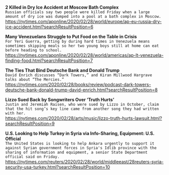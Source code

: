 **2 Killed in Dry Ice Accident at Moscow Bath Complex**\
`Russian officials say two people were killed Friday when a large amount of dry ice was dumped into a pool at a bath complex in Moscow.`\
https://nytimes.com/aponline/2020/02/28/world/europe/ap-eu-russia-dry-ice-accident.html?searchResultPosition=6

**Many Venezuelans Struggle to Put Food on the Table in Crisis**\
`For Yeri Guerra, getting by during hard times in Venezuela means sometimes skipping meals so her two young boys still at home can eat before heading to school.`\
https://nytimes.com/aponline/2020/02/28/world/americas/ap-lt-venezuela-finding-food.html?searchResultPosition=7

**The Ties That Bind Deutsche Bank and Donald Trump**\
`David Enrich discusses “Dark Towers,” and Kiran Millwood Hargrave talks about “The Mercies.”`\
https://nytimes.com/2020/02/28/books/review/podcast-dark-towers-deutsche-bank-donald-trump-david-enrich.html?searchResultPosition=8

**Lizzo Sued Back by Songwriters Over ‘Truth Hurts’**\
`Justin and Jeremiah Raisen, who were sued by Lizzo in October, claim that the hit song’s key line came from another song they had written with her.`\
https://nytimes.com/2020/02/28/arts/music/lizzo-truth-hurts-lawsuit.html?searchResultPosition=9

**U.S. Looking to Help Turkey in Syria via Info-Sharing, Equipment: U.S. Official**\
`The United States is looking to help Ankara urgently to support it against Syrian government forces in Syria's Idlib province with the sharing of information and equipment, a senior State Department official said on Friday.`\
https://nytimes.com/reuters/2020/02/28/world/middleeast/28reuters-syria-security-usa-turkey.html?searchResultPosition=10

